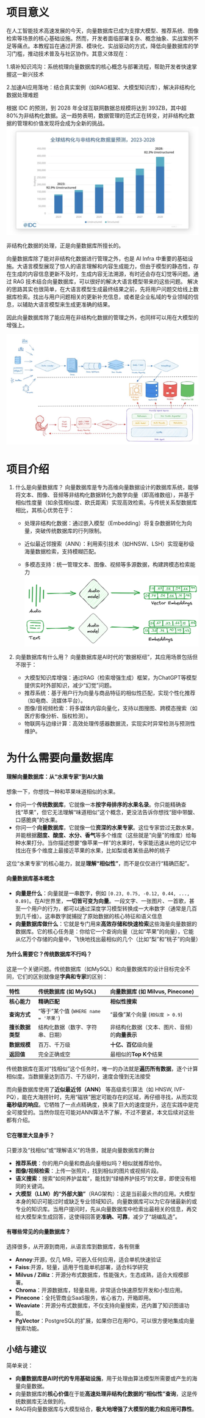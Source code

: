 # 项目意义

在人工智能技术高速发展的今天，向量数据库已成为支撑大模型、推荐系统、图像检索等场景的核心基础设施。然而，开发者面临部署复杂、概念抽象、实战案例不足等痛点。本教程旨在通过开源、模块化、实战驱动的方式，降低向量数据库的学习门槛，推动技术普及与社区协作。其意义体现在：

1.填补知识鸿沟：系统梳理向量数据库的核心概念与部署流程，帮助开发者快速掌握这一新兴技术

2.加速AI应用落地：结合真实案例（如RAG框架、大模型知识库），解决非结构化数据处理难题

根据 IDC 的预测，到 2028 年全球互联网数据总规模将达到 393ZB，其中超 80%为非结构化数据。这一趋势表明，数据管理的范式正在转变，对非结构化数据的管理和价值发现将会成为全新的挑战。
![alt text](/images/qianyan1.webp)

非结构化数据的处理，正是向量数据库所擅长的。

向量数据库除了能对非结构化数据进行管理之外，也是 AI Infra 中重要的基础设施。大语言模型展现了惊人的语言理解和内容生成能力，但由于模型的静态性，存在生成的内容信息更新不及时，生成内容无法溯源，有时还会存在幻觉等问题。通过 RAG 技术结合向量数据库，可以很好的解决大语言模型带来的这些问题。 解决的思路其实也很简单，在大语言模型生成最终结果之前，先将用户问题交给线上数据库检索。找出与用户问题相关的更新补充信息，或者是企业私域的专业领域的信息，以辅助大语言模型来生成更准确的结果。

因此向量数据库除了能应用在非结构化数据的管理之外，也同样可以用在大模型的增强上。

![alt text](/images/qianyan2.webp)

# 项目介绍

1. 什么是向量数据库？
   向量数据库是专为高维向量数据设计的数据库系统，能够将文本、图像、音频等非结构化数据转化为数学向量（即高维数组），并基于相似性度量（如余弦相似度、欧氏距离）实现高效检索。与传统关系型数据库相比，其核心优势在于：

     - 处理非结构化数据：通过嵌入模型（Embedding）将复杂数据转化为向量，突破传统数据库的行列限制。

     - 近似最近邻搜索（ANN）：利用索引技术（如HNSW、LSH）实现毫秒级海量数据检索，支持模糊匹配。

     - 多模态支持：统一管理文本、图像、视频等多源数据，构建跨模态检索能力
       ![alt text](/images/qianyan3.png)
2. 向量数据库有什么用？
   向量数据库是AI时代的“数据枢纽”，其应用场景包括但不限于：

     - 大模型知识库增强：通过RAG（检索增强生成）框架，为ChatGPT等模型提供实时外部知识，减少“幻觉”问题。
     - 推荐系统：基于用户行为向量与商品特征的相似性匹配，实现个性化推荐（如电商、流媒体平台）。
     - 图像/音视频检索：将多媒体内容向量化，支持以图搜图、跨模态搜索（如医疗影像分析、版权检测）。
     - 物联网与边缘计算：高效处理传感器数据流，实现实时异常检测与预测性维护。

# 为什么需要向量数据库

#### 理解向量数据库：从“水果专家”到AI大脑

想象一下，你想找一种和苹果味道相似的水果。

- 你问一个**传统数据库**，它就像一本**按字母排序的水果名录**。你只能精确查找“苹果”，但它无法理解“味道相似”这个概念，更没法告诉你想找“甜中带酸、口感脆爽”的水果。
- 你问一个**向量数据库**，它就像一位**资深的水果专家**。这位专家尝过无数水果，并能根据**甜度、酸度、水分、香气**等多个维度（这些就是“向量”的维度）给每种水果打分。当你描述想要“像苹果一样”的水果时，专家能迅速从他的记忆中找出在多个维度上最接近苹果的水果，比如梨或者某些品种的桃子

这位“水果专家”的核心能力，就是**理解“相似性”**，而不是仅仅进行“精确匹配”。

#### 向量数据库基本概念

- **向量是什么**：向量就是一串数字，例如 `[0.23, 0.75, -0.12, 0.44, ..., 0.89]`。在AI世界里，**一切皆可变为向量**。一段文字、一张图片、一首歌，甚至一个用户的行为，都可以通过深度学习模型转换成一大串数字（通常是几百到几千维）。这串数字就捕捉了原始数据的核心特征和语义信息
- **向量数据库做什么**：它就是专门用来**高效存储和快速检索**这些海量向量数据的数据库。它的核心任务是：你给它一个查询向量（比如“苹果”的向量），它能从亿万个存储的向量中，飞快地找出最相似的几个（比如“梨”和“桃子”的向量）

#### 为什么需要它？传统数据库不行吗？

这是一个关键问题。传统数据库（如MySQL）和向量数据库的设计目标完全不同，它们的区别就像是**字典和专家**的区别：

| 特性             | 传统数据库 (如 MySQL)                | 向量数据库 (如 Milvus, Pinecone)               |
| :--------------- | :----------------------------------- | :--------------------------------------------- |
| **核心能力**     | **精确匹配**                         | **相似性搜索**                                 |
| **查询方式**     | “等于”某个值 (`WHERE name = '苹果'`) | “最像”某个向量 (`相似度 > 0.9`)                |
| **擅长数据类型** | 结构化数据（数字、字符串、日期）     | 非结构化数据（文本、图片、音频）的**向量表示** |
| **数据规模**     | 百万、千万级                         | **十亿、百亿**级向量                           |
| **返回值**       | 完全正确或空                         | 最相似的**Top K个**结果                        |

传统数据库在面对“找相似”这个任务时，唯一的办法就是**遍历所有数据**，逐个计算相似度。当数据量达到百万、千万级时，速度会慢到无法接受

而向量数据库使用了**近似最近邻（ANN）** 等高级索引算法（如 HNSW, IVF-PQ），能在大海捞针时，先用“磁铁”圈定可能存在的区域，再仔细寻找，从而实现**毫秒级的响应**。它牺牲了一点点精确度，换来了巨大的速度提升，这在实践中是完全可接受的。当然你现在可能对ANN算法不了解，不过不要紧，本文后续对这些都有介绍。

#### 它在哪里大显身手？

只要涉及“找相似”或“理解语义”的场景，就是向量数据库的舞台

- **推荐系统**：你的用户向量和商品向量相似吗？相似就推荐给你。
- **图像/视频检索**：上传一张照片，找到相似的图片或视频片段。
- **语义搜索**：搜索“如何养护盆栽”，能找到“绿植养护技巧”的文章，即使没有相同的关键词。
- **大模型（LLM）的“外部大脑”**（RAG架构）：这是当前最火热的应用。大模型本身的知识可能过时或缺乏专业领域知识。向量数据库可以为它存储最新的或专业的知识库。当用户提问时，先从向量数据库中检索出最相关的信息，再交给大模型来生成回答，这使得回答更**准确、可靠**，减少了“胡编乱造”。

#### 有哪些常见的向量数据库？

选择很多，从开源到商用，从语言库到数据库，各有侧重

- **Annoy**:开源，仅几 MB，可嵌入任何应用，适合单机快速验证
- **Faiss**:开源，轻量，适用于性能单机部署，适合科学研究
- **Milvus / Zilliz**：开源分布式数据库，性能强大，生态成熟，适合大规模部署。
- **Chroma**：开源数据库，轻量易用，非常适合快速原型开发和小型应用。
- **Pinecone**：全托管商业SaaS服务，省心省力，开箱即用。
- **Weaviate**：开源分布式数据库，不仅支持向量搜索，还内置了知识图谱功能。
- **PgVector**：PostgreSQL的扩展，如果你已在用PG，可以很方便地集成向量搜索功能。

## 小结与建议

简单来说：

- **向量数据库是AI时代的专用基础设施**，用于处理由算法模型所需要或产生的海量向量数据。
- 向量数据库的**核心价值**在于能**高速处理非结构化数据的“相似性”查询**，这是传统数据库无法做到的。
- RAG将向量数据库与大模型结合，**极大地增强了大模型的能力和应用可靠性**。
